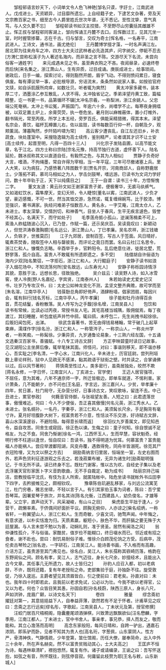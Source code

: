 <!-- { "loadSidebar": true } -->
　　邹程邨语言妙天下，小词单文令人色飞神艳[邹名只谟，字訏士，江南武进人。戊戌进士。天资颖异，过目靡所遗忘。上自经籍子史，下逮艺文杂著，旁及天文宗教百家之书，细至古今人爵里姓氏世次年谱，无不悉记。至性沈挚，意气真笃，与人交久要不忘]
　　邹程邨读书如汉主挍猎，不至野尽山穷囊括其雌雄不止。恽正叔与邹程邨同客湖上，邹向恽诵王丹麓不去口。后恽数过王，见其兀坐一室，时时握管掺纂，志在千古。归与邹言，交叹为奇士[恽名格，一名寿平，江南武进人。工诗文，通书法，画尤绝伦]
　　王丹麓博学擅才藻，一时名声满江左。居北郭为往来舟车之冲，四方士大夫过武林者必先造其庐，问字纳交，停轭不忍去[方渭仁尝称松溪子为人著述名海内，而非圣之言不陈。交游尽天下名流，未尝向俗客一通姓字]
　　来元成遇未见之书，虽至典衣购之不吝。夜阅昼录，必速终卷而后快[来名集之，浙江萧山人，生有异质，过目成诵。庚辰成进士，给事琐闼。谢政后，日手一编，探索讨论，得则豁然开朗，眉宇飞动。不得则愤闷累日，寝食俱废。每有谭议举一事，必批根导源，穷诘流末，条条然如说家人事。如按验官府文牍，如自诉肌膜所疴痒，如数壮贝。听者辄为爽然]
　　黄太冲家多藏书，装本厚二寸，洒墨涂乙参互散乱，人求不得。太冲独省记之。季弟泽望丹黄工致，篇幅精整，讫一书更一书，品第循环不辍[太冲名宗羲，一称梨洲，浙江余姚人。父忠端公死奄祸，太冲上书讼冤，声振国门。年逾六十余，尚嗜学不止。每寒夜身拥缊被，以双足置土炉上，余膏荧荧，执一卷危坐。暑月则以麻帷蔽体，置小灯帷外，翻书隔光，常至丙夜。所学上本五经，旁罗百氏，俱能采精猎微，得其本末。泽望名宗会，善饮，磁杯瓦樽置儿右，佐以盐豉，读书每数百行仰一杯，自朝及夕，观颊薰润。薄暮陶然，步阡陌吟啸为常]
　　高云客少遭丧乱，自江左还旧乡，补衣蔬食，块处蓬室中。采搜隐逸辑为高士续传，鉴别精严，论者谓其才识不让士安[高士续传，起晋至明，凡得一百四十三人]
　　兴化宗子发陆县圃，以高节能文章，名于江北。四方士称曰宗陆[宗名元豫，持高节独行古道，虚怀善下人。陆名延抡，魏冰叔称其文以直道自任，有毅然之色，与其为人相似]
　　贾静子负奇好大言，嗜酒，不拘绳墨，常自许得为宰相，当一年平寇，三年可尽撤诸塞上兵。里人大笑，以为病狂，乃感愤著八阵图数千言[贾名开宗，河南商邱人，自称野鹿居士。少落拓不羁，慕司马相如之为人，学击剑鼓琴，嗜远游。巳读书为文词力学好问，数十年卒轨于正，天下以纯儒目之]
　　王于一自谓：读书三十年，方悟惭愧二字。
　　董文友道：黄云孙文如王谢家富贵子弟，便极奢华，无裘马纨裤气。又如渴虹饮水，霜隼摩天，变幻夭矫，令人睫惊[董名以寗，江南武进人，少负才望，豪迈感慨，不可一世。然当其恤交游，急然诺，辄复缠绵婉笃，比于胶漆。博览强识，著书满家。执经问难弟子恒数百人。黄名永，一字艾庵，江南太仓人，乙未进士。孝友深挚，交情剀切，和神善气，目坐人于春风，生平无疾言遽色，毁誉不经其心，名满天下，而守如处子]
　　毛季莲舟抵小孤山，逆澜荡楫柔不可上，索渔人舴艋随波心沉入，已乃登，作赋一篇，还示吴庆百。吴读竟叹曰：新颖动人，但觉洪涛舂激胸臆[毛名远公，浙江萧山人，丁巳孝廉。吴名农祥，浙江钱塘人，负轶才，世推莫匹]
　　江子九郊居，尝制百签，写古人于签面。风日晴好，辄煮茶焚香，随取签中人相与罄彼我，而评论之竟日而罢。名曰云社[江名思令，浙江仁和人。慷慨负志略。辛酉举于乡，官黔阳令。乱后绝意仕进，徙居北墅，荒野寥落，孤介自高。富贵人不敢辄有所遗即遗之，多不受]
　　陆儇胡自许俪语为海内少双[陆名繁弨，一字拒石，浙江仁和人。大行鲲庭子]
　　安静子读书如浪子入烟花场中，不知流荡何所[安名致远，山东寿光人]
　　安静子称栎园诗情浮其貌，意胜于法，远想长思，径致独绝。
　　吴介兹云：读吴野人诗，如入冰雪窖，使人冷畏[野人名嘉纪，字宾贤，江南泰州人]
　　朱若始读史尤爱史记汉书，壮岁乃专攻汉书，曰：太史公如神龙变化不测，孟坚文整齐典赡，故可学而至[朱名溶，江南华亭人]
　　钱葆馚总角即好倚声，酒肆粉墙，倡家团扇，每因兴会，辄有斜行[钱名芳标，江南华亭人，丙午孝廉]
　　徐子能和牡丹诗得百余首，贯花结鬘，香粉散落。吴人传写为之手馥[徐名增，江南吴县人]
　　包饮和读书有常候，比读必过丙夜，常授书友人宅。其宅高楼当城隅，贩佣僦焉，每丁夜渡江，其妇睡醒，听包度纸声并竹中鸱，辄曰鸱，未呼包二，先生尚拽书起徐徐。后贩妇闻包死，出涕。
　　徐武含喜著书，苦无由得钱易楮翰，常于破几上起草束麻，濡煤作字[徐名汾，浙江仁和人，一称管涔子，一称京山人，一称炎州学者，一称笑痴，一称髯徐。少秉异资，九岁通鲁论易象，十三熟六经左国，十五诵文选秦汉百家书，善骚赋。十八专工诗古文辞]
　　方正李映碧童时读日记故事，见汉湖阳公主坐屏后像，辄举笔抹其面。师怪问，对曰：事谐则移天，即不谐亦移心，吾实耻之[李名清，一字心水，江南兴化人，辛未进士，历官廷尉。尝列刑垣数上章论祥刑，狱中人见疏无不感涕，黏其疏语于狱街之壁。时共读之，合掌诵佛以过。后以风节著称]
　　蒋慎斋至性过人，类多密行，虽斋居独处，皎然不欺[蒋名永修，一字日怀，江南宜兴人，丁亥进士，官学使]
　　王迈人居官强项，不屈任，意为其难，八年不通京师一字，所迁皆极边，即单车就道，不惕利害。家计萧条，几不能朝夕，亦不问也[王名庭，字言远，浙江嘉兴人。少贫，举孝廉十四年，贫日甚，杜门局守，无杂营分好，日事诗古文，笑叹歌咏，留连不去。中己丑进士，累官参政]
　　何蕤音官侍御，与张祖望友善。人短之曰：此君遗落世事，傲慢难近。何曰：今人不少便佞，吾正喜其傲慢[何名元英，浙江秀水人。乙未进士。张名纲孙，一名丹，字秦亭，浙江仁和人。美须髯长尺余，手足胸背有毫寸许。夏月好坦腹卧大树下，视富贵若不介意，性恬淡不乐交游，好诗赋古文辞，喜山水深溪邃谷，不避险阻。每得意长啸而返]
　　徐羽仪九岁善属文，即见知邑令，益自攻苦。同舍生或窥园，徐正色以谏。生侮之曰：童子何知。徐自恨诚不足格友，为之不食。同舍乃惭谢[徐名一鸿，江西怀玉人，生而早慧，容状魁奇。经明行修不枉道以逢世，恒自叹曰：吾读书，独不得明道为忧耳。何慕富贵？富贵能福人亦能祸人。尝应举渡鄱阳湖，风变舟覆，遇救得免，同舟半皆溺死。徐觅其尸衣冠殓埋，又为文以祭之方去]
　　胡励斋纳言归里居，恒端坐一室，左史右图而外，若声色货利征逐游观之乐去之。若浼菽粟布被，无异为诸生时[励斋聪明强记，于书无所不读。读已终身不忘。既杜门谢客，惟以古为欢，自经史子集以及老氏浮屠天官形家医卜字义音韵歌曲，无不手自裁定，勒为成书]
　　陆丽京持己端洁，尝教授临平沈氏，有伎为主人所索，就匿陆帐中。陆危坐读书就帐外书瓜田李下四字，去矜披帷见之，颇相钦叹。
　　豫章陈伯玑避乱移家，与刘远公流寓芜江，杜门穷巷，雅志坐啸，不轻以言于人。有引其家伯玉事为词者，陈曰：吾宁爱吾琴耳。因署爱琴于旅次，并名其诗[陈名允衡，江西建昌人，幼负俊名，才雄等辈。父立宇，直声动天下，风采凝峻，有山斗之目]
　　柴虎臣生平拙于逢人，少营干，疏懒率素。于侪偶间好面折平议。顾胸无俯仰，人亦谅之[柴名绍炳，一称省轩，一称翼望山人，浙江仁和人。生而奇敏，少喜文词，驰骛声闻。中年悔之，有意求道，以朴实恬澹为归。天质素羸，躯短小，肤色不华，而肝膈之要无殊于大廷屋漏。与人言未尝不勉以为善，动娴礼则，准于贤圣。居然有闽洛之风]
　　翁仲谦性孤介，不与俗谐。家酷贫，值岁俭不能糊口，终日啜水而已。邻近或有招之食者，谢不赴也。尝曰：耐饥易耐俗子难。惟徐介白顾茂伦饷之方受。后病卒，茂伦卖古琴殓之[翁名逊，一字研石，江南吴江人。能诗善书画，不入格而有高趣，介洁方正，虽贵游至其门弗见也。徐名白，吴江人，朱长孺称其嵚崎历落，格韵在东野阆仙之间。顾名有孝，吴江人，志气迈往，身长七尺余，妙擅经术，且能出入古今文章。其任事几无所遗力，故人士皆归之]
　　孙豹人应召入都，初以老病辞，不许，既将还籍，复有年老授衔之命。吏部集验于庭，孙独卧不往。旋受敦促，乃徐入逡巡。主爵者望见其须眉皆白，引之使前曰：君老矣。孙直对曰：未也。我年四十时即若此，且我前以老求免试，公必以为壮。今我不欲以老得官，公又以为老。何也？众皆目笑其愚，孙固自若[孙名枝蔚，陕西三原人，身长八尺，声如洪钟，庞眉广颡，以诗文名天下]
　　
　　卷四
　　
　　雅量
　　缪念斋初擢廷对第一，其意挹挹益下人，自奉益菲薄，欿然若有不足于怀者。计甫草见之叹曰：念斋之志行远矣[缪名彤，字歌起，江南吴县人，丁未状元及第，授官修撰]
　　汪蛟门居百尺梧桐阁，隐囊麈尾颂酒弹棋，兴致萧远飘飘欲仙[汪名懋麟，字季用，江南江都人，丁未进士，官中书舍人。事亲孝，事兄恭，择人而友之，敬而能和。其立心澹荡而高明]
　　高念东家般阳，每风日晴和，自跨一驴出，遇嘉石浓阴，即系驴而卧。见者不知其为贵人也[高名珩，字葱佩，山东蒙阴人。性方严，骨清神佚，气静情疏，少年登第，筮仕馆阁，历任大僚，屡奉简命，出入中外三十余年，所在声名赫奕。然不以富贵贫贱动其心，士大夫高之]
　　王匡庐不恒为诗，每遇林皋清旷，襟抱悠然，辄复有作。诸子或请编录，王谕之曰：吾写怀送抱，如弦之有音，所怀既往，则弦停音寂。何庸留此枝赘为耶[王名与敕，山东新城人]
